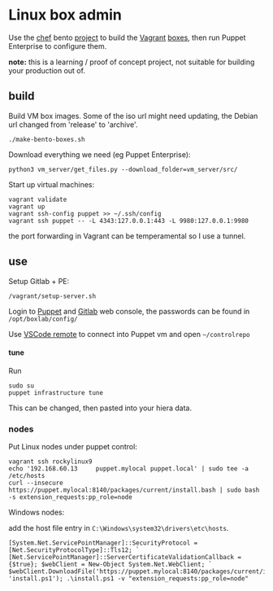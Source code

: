# Linux box admin

Use the [chef](https://www.chef.io/products/chef-infra) bento [project](https://github.com/chef/bento) to build the [Vagrant](https://www.vagrantup.com/) [boxes](https://app.vagrantup.com/bento), then run Puppet Enterprise to configure them.

**note:** this is a learning / proof of concept project, not suitable for building your production out of.

## build

Build VM box images. Some of the iso url might need updating, the Debian url changed from 'release' to 'archive'.

```shell
./make-bento-boxes.sh
```

Download everything we need (eg Puppet Enterprise):

```shell
python3 vm_server/get_files.py --download_folder=vm_server/src/
```

Start up virtual machines:

```shell
vagrant validate
vagrant up
vagrant ssh-config puppet >> ~/.ssh/config
vagrant ssh puppet -- -L 4343:127.0.0.1:443 -L 9980:127.0.0.1:9980
```

the port forwarding in Vagrant can be temperamental so I use a tunnel.

## use

Setup Gitlab + PE:

```shell
/vagrant/setup-server.sh
```

Login to [Puppet](https://localhost:4343/auth/login?redirect=/) and [Gitlab](http://localhost:9980/users/sign_in) web console, the passwords can be found in `/opt/boxlab/config/`

Use [VSCode remote](https://code.visualstudio.com/docs/remote/remote-overview) to connect into Puppet vm and open `~/controlrepo`

#### tune

Run

```shell
sudo su
puppet infrastructure tune
```

This can be changed, then pasted into your hiera data.

### nodes

Put Linux nodes under puppet control:

```shell
vagrant ssh rockylinux9
echo '192.168.60.13     puppet.mylocal puppet.local' | sudo tee -a /etc/hosts
curl --insecure https://puppet.mylocal:8140/packages/current/install.bash | sudo bash -s extension_requests:pp_role=node
```

Windows nodes:

add the host file entry in `C:\Windows\system32\drivers\etc\hosts`.

```shell
[System.Net.ServicePointManager]::SecurityProtocol = [Net.SecurityProtocolType]::Tls12; `
[Net.ServicePointManager]::ServerCertificateValidationCallback = {$true}; $webClient = New-Object System.Net.WebClient; `
$webClient.DownloadFile('https://puppet.mylocal:8140/packages/current/install.ps1', 'install.ps1'); .\install.ps1 -v "extension_requests:pp_role=node"
```
